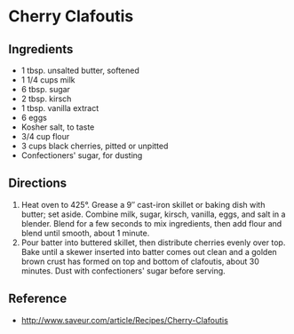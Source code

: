 # Cherry Clafoutis

## Ingredients
* 1 tbsp. unsalted butter, softened
* 1 1/4 cups milk
* 6 tbsp. sugar
* 2 tbsp. kirsch
* 1 tbsp. vanilla extract
* 6 eggs
* Kosher salt, to taste
* 3/4 cup flour
* 3 cups black cherries, pitted or unpitted
* Confectioners' sugar, for dusting

## Directions
1. Heat oven to 425°. Grease a 9″ cast-iron skillet or baking dish with butter; set aside. Combine milk, sugar, kirsch, vanilla, eggs, and salt in a blender. Blend for a few seconds to mix ingredients, then add flour and blend until smooth, about 1 minute.
2. Pour batter into buttered skillet, then distribute cherries evenly over top. Bake until a skewer inserted into batter comes out clean and a golden brown crust has formed on top and bottom of clafoutis, about 30 minutes. Dust with confectioners' sugar before serving.

## Reference
* http://www.saveur.com/article/Recipes/Cherry-Clafoutis
